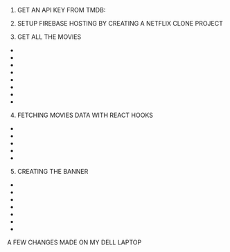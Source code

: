 <!-- PROJECT MAP FOR NETFLIX CLONE -->

1. GET AN API KEY FROM TMDB:
<!-- 0c27e117ae60f2cfd0ff1310060fd3a9  -->

2. SETUP FIREBASE HOSTING BY CREATING A NETFLIX CLONE PROJECT
<!-- Requires installation of firebase-tools in project directory -->

3. GET ALL THE MOVIES

- <!-- Install axios -->

- <!-- Create an object to house all requests, which would be made through axios - "requests.js" -->

- <!-- Create axios.js file & import axios into it -->

- <!-- Set up an instance variable with the base url routed to themoviedbAPI, then export instance -->

- <!-- Create and export a Row.js file and component, which will house each row of movie types. This Row component will return a div.row which wraps round the h2.(movie)title, div.row__posters -->

- <!-- Row component will have a title and posters section, where each title is uniquely passed down as a prop into each row in App.js. Remember to recieve and destructure title prop in Row.js before tagging it in component. -->

- <!-- Also in Row component, set up a state to keep track of the movies coming in, which is initially set to an empty array. -->

- <!-- In App.js, each row will also have a fetchUrl prop, which is ={requests.fetch${unique genre}}. This should also be destructured in Row params --->

4. FETCHING MOVIES DATA WITH REACT HOOKS

- <!-- Import useEffect and axios.js in Row file -->

- <!-- Inject useEffect into Row component - this makes it run once the Row component mounts -->

- <!-- UseEffect will call an async fetchData function, which will use axios' instance function to get movies info, using the unique genre prop. REMEMBER TO INCLUDE fetchUrl as useEffect's dependency, so that the app re-renders if the url ever changes. -->

- <!-- In Row.js, setup a const baseUrl to "https://image.tmdb.org/t/p/original/", then in div.row__posters, map over each movie coming from the state, and return a poster path - to be prepended by with the baseUrl -->

- <!-- Poster images for netflix originals are bigger, and to implement this feature, pass in an isLargeRow prop into netflix original row, and receive in Row.js. To further implement this, add <img key={movie.id} src={`${base_url}${isLargeRow ? movie.poster_path : movie.backdrop_path}`} -->

5. CREATING THE BANNER

- <!-- Create a Banner.js file and Banner component in App.js, just above the row. Banner component will return a header element, which will have a title section, a div with buttons for play, and a description section -->
- <!-- Import useState, useEffect, axios, and request.js files, then setup a state to control the movie to be shown on banner. In banner component, create a useEffect hook that will hold a fetchData function. Essentially, fetchData function will make another axios request to fetch a random movie from Netflix Originals genre. -->
- <!--  -->
- <!--  -->
- <!--  -->
- <!--  -->
- <!--  -->
<!--  -->

A FEW CHANGES MADE ON MY DELL LAPTOP